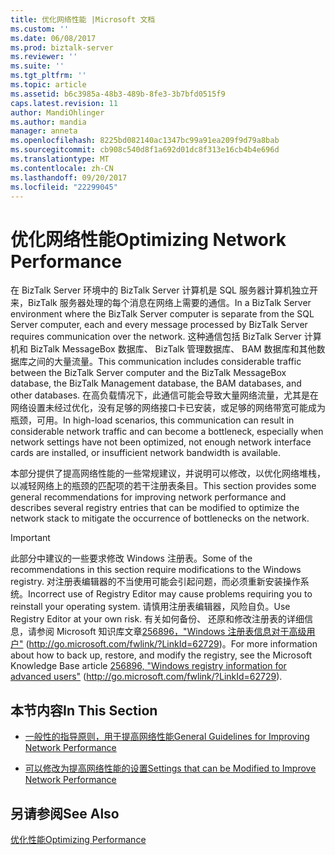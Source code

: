 ```yaml
---
title: 优化网络性能 |Microsoft 文档
ms.custom: ''
ms.date: 06/08/2017
ms.prod: biztalk-server
ms.reviewer: ''
ms.suite: ''
ms.tgt_pltfrm: ''
ms.topic: article
ms.assetid: b6c3985a-48b3-489b-8fe3-3b7bfd0515f9
caps.latest.revision: 11
author: MandiOhlinger
ms.author: mandia
manager: anneta
ms.openlocfilehash: 8225bd082140ac1347bc99a91ea209f9d79a8bab
ms.sourcegitcommit: cb908c540d8f1a692d01dc8f313e16cb4b4e696d
ms.translationtype: MT
ms.contentlocale: zh-CN
ms.lasthandoff: 09/20/2017
ms.locfileid: "22299045"
---
```

# <a name="optimizing-network-performance"></a><span data-ttu-id="bcae7-102">优化网络性能</span><span class="sxs-lookup"><span data-stu-id="bcae7-102">Optimizing Network Performance</span></span>
<span data-ttu-id="bcae7-103">在 BizTalk Server 环境中的 BizTalk Server 计算机是 SQL 服务器计算机独立开来，BizTalk 服务器处理的每个消息在网络上需要的通信。</span><span class="sxs-lookup"><span data-stu-id="bcae7-103">In a BizTalk Server environment where the BizTalk Server computer is separate from the SQL Server computer, each and every message processed by BizTalk Server requires communication over the network.</span></span> <span data-ttu-id="bcae7-104">这种通信包括 BizTalk Server 计算机和 BizTalk MessageBox 数据库、 BizTalk 管理数据库、 BAM 数据库和其他数据库之间的大量流量。</span><span class="sxs-lookup"><span data-stu-id="bcae7-104">This communication includes considerable traffic between the BizTalk Server computer and the BizTalk MessageBox database, the BizTalk Management database, the BAM databases, and other databases.</span></span> <span data-ttu-id="bcae7-105">在高负载情况下，此通信可能会导致大量网络流量，尤其是在网络设置未经过优化，没有足够的网络接口卡已安装，或足够的网络带宽可能成为瓶颈，可用。</span><span class="sxs-lookup"><span data-stu-id="bcae7-105">In high-load scenarios, this communication can result in considerable network traffic and can become a bottleneck, especially when network settings have not been optimized, not enough network interface cards are installed, or insufficient network bandwidth is available.</span></span>  
  
 <span data-ttu-id="bcae7-106">本部分提供了提高网络性能的一些常规建议，并说明可以修改，以优化网络堆栈，以减轻网络上的瓶颈的匹配项的若干注册表条目。</span><span class="sxs-lookup"><span data-stu-id="bcae7-106">This section provides some general recommendations for improving network performance and describes several registry entries that can be modified to optimize the network stack to mitigate the occurrence of bottlenecks on the network.</span></span>  
  
> [!IMPORTANT]  
>  <span data-ttu-id="bcae7-107">此部分中建议的一些要求修改 Windows 注册表。</span><span class="sxs-lookup"><span data-stu-id="bcae7-107">Some of the recommendations in this section require modifications to the Windows registry.</span></span> <span data-ttu-id="bcae7-108">对注册表编辑器的不当使用可能会引起问题，而必须重新安装操作系统。</span><span class="sxs-lookup"><span data-stu-id="bcae7-108">Incorrect use of Registry Editor may cause problems requiring you to reinstall your operating system.</span></span> <span data-ttu-id="bcae7-109">请慎用注册表编辑器，风险自负。</span><span class="sxs-lookup"><span data-stu-id="bcae7-109">Use Registry Editor at your own risk.</span></span> <span data-ttu-id="bcae7-110">有关如何备份、 还原和修改注册表的详细信息，请参阅 Microsoft 知识库文章[256896，"Windows 注册表信息对于高级用户"](http://go.microsoft.com/fwlink/?LinkId=62729) (http://go.microsoft.com/fwlink/?LinkId=62729)。</span><span class="sxs-lookup"><span data-stu-id="bcae7-110">For more information about how to back up, restore, and modify the registry, see the Microsoft Knowledge Base article [256896, "Windows registry information for advanced users"](http://go.microsoft.com/fwlink/?LinkId=62729) (http://go.microsoft.com/fwlink/?LinkId=62729).</span></span>  
  
## <a name="in-this-section"></a><span data-ttu-id="bcae7-111">本节内容</span><span class="sxs-lookup"><span data-stu-id="bcae7-111">In This Section</span></span>  
  
-   [<span data-ttu-id="bcae7-112">一般性的指导原则，用于提高网络性能</span><span class="sxs-lookup"><span data-stu-id="bcae7-112">General Guidelines for Improving Network Performance</span></span>](../technical-guides/general-guidelines-for-improving-network-performance.md)  
  
-   [<span data-ttu-id="bcae7-113">可以修改为提高网络性能的设置</span><span class="sxs-lookup"><span data-stu-id="bcae7-113">Settings that can be Modified to Improve Network Performance</span></span>](../technical-guides/settings-that-can-be-modified-to-improve-network-performance.md)  
  
## <a name="see-also"></a><span data-ttu-id="bcae7-114">另请参阅</span><span class="sxs-lookup"><span data-stu-id="bcae7-114">See Also</span></span>  
 [<span data-ttu-id="bcae7-115">优化性能</span><span class="sxs-lookup"><span data-stu-id="bcae7-115">Optimizing Performance</span></span>](../technical-guides/optimizing-performance.md)